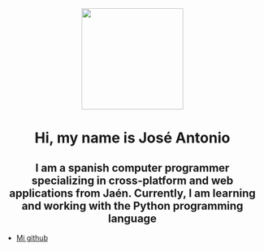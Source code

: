 <div align="center">
<img src="https://cdn5.dibujos.net/dibujos/pintados/201838/computadora-la-casa-la-habitacion-11454424.jpg" width=200/>
  <h1>Hi, my name is José Antonio</h1>
  <h2>I am a spanish computer programmer specializing in cross-platform and web applications from Jaén. Currently, I am learning and working with the Python programming language</h2>
</div>

<!--
**jaestrella/jaestrella** is a ✨ _special_ ✨ repository because its `README.md` (this file) appears on your GitHub profile.

Here are some ideas to get you started:

- 🔭 I’m currently working on ...
- 🌱 I’m currently learning ...
- 👯 I’m looking to collaborate on ...
- 🤔 I’m looking for help with ...
- 💬 Ask me about ...
- 📫 How to reach me: ...
- 😄 Pronouns: ...
- ⚡ Fun fact: ...
-->
* [Mi github](https://github.com/jaestrella)
